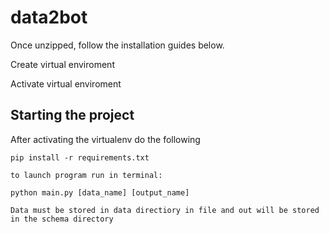 
# data2bot
Once unzipped, follow the installation guides below.

Create virtual enviroment 

Activate virtual enviroment

Starting the project
--------------------

After activating the virtualenv do the following

```
pip install -r requirements.txt

to launch program run in terminal:

python main.py [data_name] [output_name]

Data must be stored in data directiory in file and out will be stored in the schema directory 

